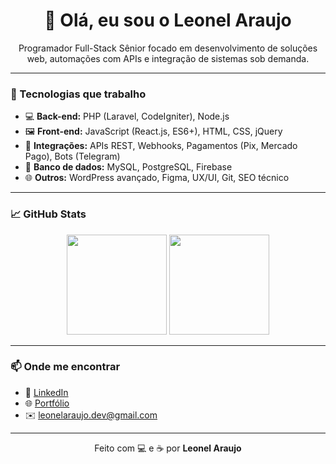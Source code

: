 <h1 align="center">👋 Olá, eu sou o Leonel Araujo</h1>

<p align="center">
  Programador Full-Stack Sênior focado em desenvolvimento de soluções web, automações com APIs e integração de sistemas sob demanda.
</p>

---

### 🚀 Tecnologias que trabalho

- 💻 **Back-end:** PHP (Laravel, CodeIgniter), Node.js  
- 🖼️ **Front-end:** JavaScript (React.js, ES6+), HTML, CSS, jQuery  
- 🔗 **Integrações:** APIs REST, Webhooks, Pagamentos (Pix, Mercado Pago), Bots (Telegram)  
- 🧠 **Banco de dados:** MySQL, PostgreSQL, Firebase  
- 🌐 **Outros:** WordPress avançado, Figma, UX/UI, Git, SEO técnico  

---

### 📈 GitHub Stats

<p align="center">
  <img height="160em" src="https://github-readme-stats.vercel.app/api?username=wellarj&show_icons=true&theme=radical&count_private=true" />
  <img height="160em" src="https://github-readme-stats.vercel.app/api/top-langs/?username=wellarj&layout=compact&theme=radical" />
</p>

---

### 📫 Onde me encontrar

- 💼 [LinkedIn](https://www.linkedin.com/in/leonelaraujo/)
- 🌐 [Portfólio](https://araujodev.com.br/)
- ✉️ leonelaraujo.dev@gmail.com

---

<p align="center">
  Feito com 💻 e ☕ por <strong>Leonel Araujo</strong>
</p>